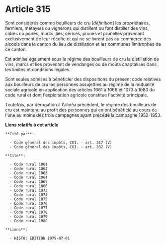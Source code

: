 # Article 315

Sont considérés comme bouilleurs de cru [*définition*] les propriétaires, fermiers, métayers ou vignerons qui distillent ou
font distiller des vins, cidres ou poirés, marcs, lies, cerises, prunes et prunelles provenant exclusivement de leur récolte
et qui ne se livrent pas au commerce des alcools dans le canton du lieu de distillation et les communes limitrophes de ce
canton.

Est admise également sous le régime des bouilleurs de cru la distillation de vins, marcs et lies provenant de vendanges ou de
moûts chaptalisés dans les limites et conditions légales.

Sont seules admises à bénéficier des dispositions du présent code relatives aux bouilleurs de cru les personnes assujetties
au régime de la mutualité sociale agricole en application des articles 1061 à 1066 et 1073 à 1080 du code rural et dont
l'exploitation agricole constitue l'activité principale.

Toutefois, par dérogation à l'alinéa précédent, le régime des bouilleurs de cru est maintenu au profit des personnes qui en
ont bénéficié au cours de l'une au moins des trois campagnes ayant précédé la campagne 1952-1953.

**Liens relatifs à cet article**

	**Cité par**:

	  - Code général des impôts, CGI. - art. 317 (V)
	  - Code général des impôts, CGI. - art. 332 (V)

	**Cite**:

	  - Code rural 1061
	  - Code rural 1062
	  - Code rural 1063
	  - Code rural 1064
	  - Code rural 1065
	  - Code rural 1066
	  - Code rural 1073
	  - Code rural 1074
	  - Code rural 1075
	  - Code rural 1076
	  - Code rural 1077
	  - Code rural 1078
	  - Code rural 1079
	  - Code rural 1080

	**Liens**:

	  - HISTO: EDITION 1979-07-01
